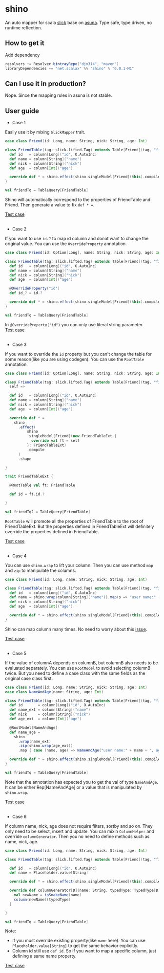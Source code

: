 # shino

An auto mapper for scala [slick](https://github.com/slick/slick) base on [asuna](https://github.com/scalax/asuna). Type safe, type driven, no runtime reflection.

How to get it
-------------

Add dependency

```scala
resolvers += Resolver.bintrayRepo("djx314", "maven")
libraryDependencies += "net.scalax" %% "shino" % "0.0.1-M1"
```

Can I use it in production?
-------------
Nope. Since the mapping rules in asuna is not stable.

User guide
-------------

- Case 1  

Easily use it by mixing `SlickMapper` trait.

```scala
case class Friend(id: Long, name: String, nick: String, age: Int)

class FriendTable(tag: slick.lifted.Tag) extends Table[Friend](tag, "firend") with SlickMapper {
  def id   = column[Long]("id", O.AutoInc)
  def name = column[String]("name")
  def nick = column[String]("nick")
  def age  = column[Int]("age")

  override def * = shino.effect(shino.singleModel[Friend](this).compile).shape
}

val friendTq = TableQuery[FriendTable]
```

Shino will automatically correspond to the properties of FriendTable and Friend. Then generate a value to fix `def * =`.

[Test case](https://github.com/scalax/shino/blob/master/src/test/scala/net/scalax/shino/test/Test01.scala)
&nbsp;  
&nbsp;  

- Case 2  

If you want to use `id.?` to map id column and donot want to change the original value. You can use the `OverrideProperty` annotation.

```scala
case class Friend(id: Option[Long], name: String, nick: String, age: Int)

class FriendTable(tag: slick.lifted.Tag) extends Table[Friend](tag, "firend") with SlickMapper {
  def id   = column[Long]("id", O.AutoInc)
  def name = column[String]("name")
  def nick = column[String]("nick")
  def age  = column[Int]("age")

  @OverrideProperty("id")
  def id_? = id.?

  override def * = shino.effect(shino.singleModel[Friend](this).compile).shape
}

val friendTq = TableQuery[FriendTable]
```

In `@OverrideProperty("id")` you can only use literal string parameter.  
[Test case](https://github.com/scalax/shino/blob/master/src/test/scala/net/scalax/shino/test/Test02.scala)
&nbsp;  
&nbsp;  

- Case 3  

If you want to override the `id` property but you can't change the table for some reason(like you are using codegen). You can use the `RootTable` annotation.

```scala
case class Friend(id: Option[Long], name: String, nick: String, age: Int)

class FriendTable(tag: slick.lifted.Tag) extends Table[Friend](tag, "firend") with SlickMapper {
  self =>

  def id   = column[Long]("id", O.AutoInc)
  def name = column[String]("name")
  def nick = column[String]("nick")
  def age  = column[Int]("age")

  override def * =
    shino
      .effect(
          shino
          .singleModel[Friend](new FriendTableExt {
            override val ft = self
          }: FriendTableExt)
          .compile
      )
      .shape

}

trait FriendTableExt {

  @RootTable val ft: FriendTable

  def id = ft.id.?

}

val friendTq2 = TableQuery[FriendTable]
```

`RootTable` will promote all the properties of FriendTable to the root of FriendTableExt. But the properties defined in FriendTableExt will definitely override the properties defined in FriendTable.

[Test case](https://github.com/scalax/shino/blob/master/src/test/scala/net/scalax/shino/test/Test03.scala)
&nbsp;  
&nbsp;  

- Case 4  

You can use `shino.wrap` to lift your column. Then you can use method `map` and `zip` to manipulate the columns.

```scala
case class Friend(id: Long, name: String, nick: String, age: Int)

class FriendTable(tag: slick.lifted.Tag) extends Table[Friend](tag, "firend") with SlickMapper {
  def id   = column[Long]("id", O.AutoInc)
  def name = shino.wrap(column[String]("name")).map(s => "user name:" + s)(t => Option(t))
  def nick = column[String]("nick")
  def age  = column[Int]("age")

  override def * = shino.effect(shino.singleModel[Friend](this).compile).shape
}
```
Shino can map column many times. No need to worry about this [issue](https://github.com/slick/slick/issues/1894).

[Test case](https://github.com/scalax/shino/blob/master/src/test/scala/net/scalax/shino/test/Test04.scala)
&nbsp;  
&nbsp;  

- Case 5  

If the value of columnA depends on columnB, but columnB also needs to be evaluated separately. You can use `RootModel` to avoid selecting columnB twice. But you need to define a case class with the same fields as the original case class first.

```scala
case class Friend(id: Long, name: String, nick: String, age: Int)
case class NameAndAge(name: String, age: Int)

class FriendTable(tag: slick.lifted.Tag) extends Table[Friend](tag, "firend") with SlickMapper {
  def id       = column[Long]("id", O.AutoInc)
  def name_ext = column[String]("name")
  def nick     = column[String]("nick")
  def age_ext  = column[Int]("age")

  @RootModel[NameAndAge]
  def name_age =
    shino
      .wrap(name_ext)
      .zip(shino.wrap(age_ext))
      .map { case (name, age) => NameAndAge("user name:" + name + ", age:" + age, age) }(t => Option((t.name, t.age)))

  override def * = shino.effect(shino.singleModel[Friend](this).compile).shape
}

val friendTq = TableQuery[FriendTable]
```

Note that the annotation has expected you to get the val of type `NameAndAge`. It can be either Rep[NameAndAge] or a value that is manipulated by `shino.wrap`.

[Test case](https://github.com/scalax/shino/blob/master/src/test/scala/net/scalax/shino/test/Test05.scala)
&nbsp;  
&nbsp;  

- Case 6  

If column name, nick, age does not require filters, sortby and so on. They only need to be select, insert and update. You can mixin `ColumnHelper` and override `columnGenerator`. Then you no need to define methods such as name, nick, age.

```scala
case class Friend(id: Long, name: String, nick: String, age: Int)

class FriendTable(tag: slick.lifted.Tag) extends Table[Friend](tag, "firend") with SlickMapper with ColumnHelper {

  def id   = column[Long]("id", O.AutoInc)
  def name = Placeholder.value[String]

  override def * = shino.effect(shino.singleModel[Friend](this).compile).shape

  override def columnGenerator[D](name: String, typedType: TypedType[D]): Rep[D] = {
    val newName = toSnakeName(name)
    column(newName)(typedType)
  }

}

val friendTq = TableQuery[FriendTable]
```

Note:
- If you must override existing property(like `name` here). You can use `Placeholder.value[String]` to get the same behavior explicitly.
- Column id still use `def id`. So if you want to map a specific column, just defining a same name property.

[Test case](https://github.com/scalax/shino/blob/master/src/test/scala/net/scalax/shino/test/Test06.scala)
